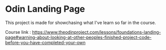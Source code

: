 # Odin Landing Page
This project is made for showchasing what I've learn so far in the course.

Course link :
https://www.theodinproject.com/lessons/foundations-landing-page#warning-about-looking-at-other-peoples-finished-project-code-before-you-have-completed-your-own
